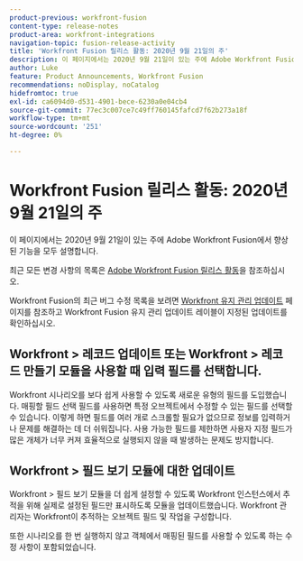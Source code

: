 ```yaml
---
product-previous: workfront-fusion
content-type: release-notes
product-area: workfront-integrations
navigation-topic: fusion-release-activity
title: 'Workfront Fusion 릴리스 활동: 2020년 9월 21일의 주'
description: 이 페이지에서는 2020년 9월 21일이 있는 주에 Adobe Workfront Fusion에서 향상된 기능을 모두 설명합니다.
author: Luke
feature: Product Announcements, Workfront Fusion
recommendations: noDisplay, noCatalog
hidefromtoc: true
exl-id: ca6094d0-d531-4901-bece-6230a0e04cb4
source-git-commit: 77ec3c007ce7c49ff760145fafcd7f62b273a18f
workflow-type: tm+mt
source-wordcount: '251'
ht-degree: 0%

---
```


# Workfront Fusion 릴리스 활동: 2020년 9월 21일의 주

이 페이지에서는 2020년 9월 21일이 있는 주에 Adobe Workfront Fusion에서 향상된 기능을 모두 설명합니다.

최근 모든 변경 사항의 목록은 [Adobe Workfront Fusion 릴리스 활동](/help/workfront-fusion/fusion-product-releases/fusion-release-activity.md)을 참조하십시오.

Workfront Fusion의 최근 버그 수정 목록을 보려면 [Workfront 유지 관리 업데이트](https://experienceleague.adobe.com/docs/workfront-known-issues/releases/current-updates.html) 페이지를 참조하고 Workfront Fusion 유지 관리 업데이트 레이블이 지정된 업데이트를 확인하십시오.

## Workfront > 레코드 업데이트 또는 Workfront > 레코드 만들기 모듈을 사용할 때 입력 필드를 선택합니다.

Workfront 시나리오를 보다 쉽게 사용할 수 있도록 새로운 유형의 필드를 도입했습니다. 매핑할 필드 선택 필드를 사용하면 특정 오브젝트에서 수정할 수 있는 필드를 선택할 수 있습니다. 이렇게 하면 필드를 여러 개로 스크롤할 필요가 없으므로 정보를 입력하거나 문제를 해결하는 데 더 쉬워집니다. 사용 가능한 필드를 제한하면 사용자 지정 필드가 많은 개체가 너무 커져 효율적으로 실행되지 않을 때 발생하는 문제도 방지합니다.


## Workfront > 필드 보기 모듈에 대한 업데이트

Workfront > 필드 보기 모듈을 더 쉽게 설정할 수 있도록 Workfront 인스턴스에서 추적을 위해 실제로 설정된 필드만 표시하도록 모듈을 업데이트했습니다. Workfront 관리자는 Workfront이 추적하는 오브젝트 필드 및 작업을 구성합니다.

또한 시나리오를 한 번 실행하지 않고 객체에서 매핑된 필드를 사용할 수 있도록 하는 수정 사항이 포함되었습니다.
